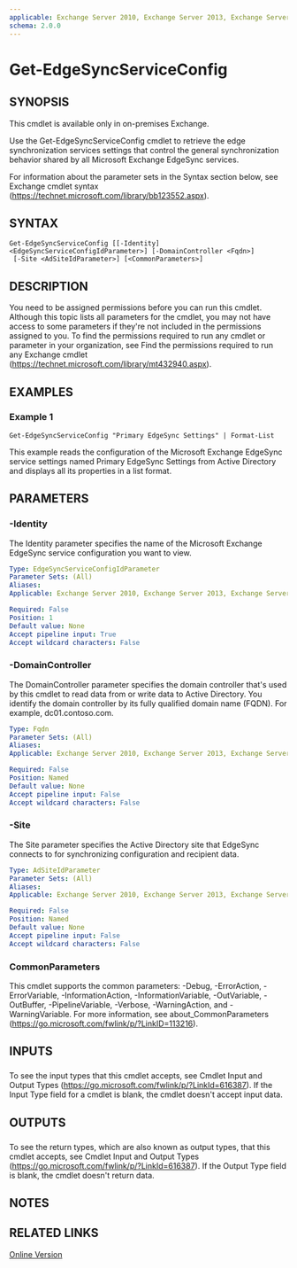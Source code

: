 ```yaml
---
applicable: Exchange Server 2010, Exchange Server 2013, Exchange Server 2016
schema: 2.0.0
---
```


# Get-EdgeSyncServiceConfig

## SYNOPSIS
This cmdlet is available only in on-premises Exchange.

Use the Get-EdgeSyncServiceConfig cmdlet to retrieve the edge synchronization services settings that control the general synchronization behavior shared by all Microsoft Exchange EdgeSync services.

For information about the parameter sets in the Syntax section below, see Exchange cmdlet syntax (https://technet.microsoft.com/library/bb123552.aspx).

## SYNTAX

```
Get-EdgeSyncServiceConfig [[-Identity] <EdgeSyncServiceConfigIdParameter>] [-DomainController <Fqdn>]
 [-Site <AdSiteIdParameter>] [<CommonParameters>]
```

## DESCRIPTION
You need to be assigned permissions before you can run this cmdlet. Although this topic lists all parameters for the cmdlet, you may not have access to some parameters if they're not included in the permissions assigned to you. To find the permissions required to run any cmdlet or parameter in your organization, see Find the permissions required to run any Exchange cmdlet (https://technet.microsoft.com/library/mt432940.aspx).

## EXAMPLES

### Example 1
```
Get-EdgeSyncServiceConfig "Primary EdgeSync Settings" | Format-List
```

This example reads the configuration of the Microsoft Exchange EdgeSync service settings named Primary EdgeSync Settings from Active Directory and displays all its properties in a list format.

## PARAMETERS

### -Identity
The Identity parameter specifies the name of the Microsoft Exchange EdgeSync service configuration you want to view.

```yaml
Type: EdgeSyncServiceConfigIdParameter
Parameter Sets: (All)
Aliases:
Applicable: Exchange Server 2010, Exchange Server 2013, Exchange Server 2016

Required: False
Position: 1
Default value: None
Accept pipeline input: True
Accept wildcard characters: False
```

### -DomainController
The DomainController parameter specifies the domain controller that's used by this cmdlet to read data from or write data to Active Directory. You identify the domain controller by its fully qualified domain name (FQDN). For example, dc01.contoso.com.

```yaml
Type: Fqdn
Parameter Sets: (All)
Aliases:
Applicable: Exchange Server 2010, Exchange Server 2013, Exchange Server 2016

Required: False
Position: Named
Default value: None
Accept pipeline input: False
Accept wildcard characters: False
```

### -Site
The Site parameter specifies the Active Directory site that EdgeSync connects to for synchronizing configuration and recipient data.

```yaml
Type: AdSiteIdParameter
Parameter Sets: (All)
Aliases:
Applicable: Exchange Server 2010, Exchange Server 2013, Exchange Server 2016

Required: False
Position: Named
Default value: None
Accept pipeline input: False
Accept wildcard characters: False
```

### CommonParameters
This cmdlet supports the common parameters: -Debug, -ErrorAction, -ErrorVariable, -InformationAction, -InformationVariable, -OutVariable, -OutBuffer, -PipelineVariable, -Verbose, -WarningAction, and -WarningVariable. For more information, see about_CommonParameters (https://go.microsoft.com/fwlink/p/?LinkID=113216).

## INPUTS

###  
To see the input types that this cmdlet accepts, see Cmdlet Input and Output Types (https://go.microsoft.com/fwlink/p/?LinkId=616387). If the Input Type field for a cmdlet is blank, the cmdlet doesn't accept input data.

## OUTPUTS

###  
To see the return types, which are also known as output types, that this cmdlet accepts, see Cmdlet Input and Output Types (https://go.microsoft.com/fwlink/p/?LinkId=616387). If the Output Type field is blank, the cmdlet doesn't return data.

## NOTES

## RELATED LINKS

[Online Version](https://technet.microsoft.com/library/0864f701-484d-4a57-9291-ea63e25c1f1b.aspx)
